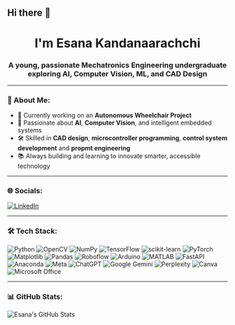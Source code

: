 ## Hi there 👋

<h1 align="center"> I'm Esana Kandanaarachchi</h1>
<h3 align="center">A young, passionate Mechatronics Engineering undergraduate exploring AI, Computer Vision, ML, and CAD Design</h3>

---

### 🧠 About Me:
- 🔭 Currently working on an **Autonomous Wheelchair Project**
- 🤖 Passionate about **AI**, **Computer Vision**, and intelligent embedded systems
- 🛠 Skilled in **CAD design**, **microcontroller programming**, **control system development** and **propmt engineering**
- 📚 Always building and learning to innovate smarter, accessible technology

---

### 🌐 Socials:

[![LinkedIn](https://img.shields.io/badge/-LinkedIn-blue?style=flat&logo=linkedin)](www.linkedin.com/in/esanakandanaarachchi)

---

### 🛠️ Tech Stack:

![Python](https://img.shields.io/badge/python-3670A0?style=for-the-badge&logo=python&logoColor=ffdd54)
![OpenCV](https://img.shields.io/badge/OpenCV-27338e?style=for-the-badge&logo=opencv&logoColor=white)
![NumPy](https://img.shields.io/badge/numpy-%23013243.svg?style=for-the-badge&logo=numpy&logoColor=white)
![TensorFlow](https://img.shields.io/badge/TensorFlow-%23FF6F00.svg?style=for-the-badge&logo=TensorFlow&logoColor=white)
![scikit-learn](https://img.shields.io/badge/scikit--learn-%23F7931E.svg?style=for-the-badge&logo=scikit-learn&logoColor=white)
![PyTorch](https://img.shields.io/badge/PyTorch-%23EE4C2C.svg?style=for-the-badge&logo=PyTorch&logoColor=white)
![Matplotlib](https://img.shields.io/badge/Matplotlib-%23ffffff.svg?style=for-the-badge&logo=Matplotlib&logoColor=black)
![Pandas](https://img.shields.io/badge/pandas-%23150458.svg?style=for-the-badge&logo=pandas&logoColor=white)
![Roboflow](https://img.shields.io/badge/Roboflow-0A0A0A?style=for-the-badge&logo=roboflow&logoColor=white)
![Arduino](https://img.shields.io/badge/-Arduino-00979D?style=for-the-badge&logo=Arduino&logoColor=white)
![MATLAB](https://img.shields.io/badge/MATLAB-0076A8?style=for-the-badge&logo=Mathworks&logoColor=white)
![FastAPI](https://img.shields.io/badge/fastapi-005571?style=for-the-badge&logo=fastapi&logoColor=white)
![Anaconda](https://img.shields.io/badge/Anaconda-44A833?style=for-the-badge&logo=anaconda&logoColor=white)
![Meta](https://img.shields.io/badge/Meta-%230467DF.svg?style=for-the-badge&logo=Meta&logoColor=white)
![ChatGPT](https://img.shields.io/badge/chatGPT-74aa9c?style=for-the-badge&logo=openai&logoColor=white)
![Google Gemini](https://img.shields.io/badge/google%20gemini-8E75B2?style=for-the-badge&logo=google%20gemini&logoColor=white)
![Perplexity](https://img.shields.io/badge/perplexity-000000?style=for-the-badge&logo=perplexity&logoColor=088F8F)
![Canva](https://img.shields.io/badge/Canva-%2300C4CC.svg?style=for-the-badge&logo=Canva&logoColor=white)
![Microsoft Office](https://img.shields.io/badge/Microsoft_Office-D83B01?style=for-the-badge&logo=microsoft-office&logoColor=white)

---

### 📊 GitHub Stats:

![Esana's GitHub Stats](https://github-readme-stats.vercel.app/api?username=EsanaKomudi&show_icons=true&theme=radical)

